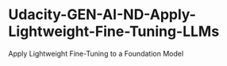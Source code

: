 # Udacity-GEN-AI-ND-Apply-Lightweight-Fine-Tuning-LLMs
Apply Lightweight Fine-Tuning to a Foundation Model 
